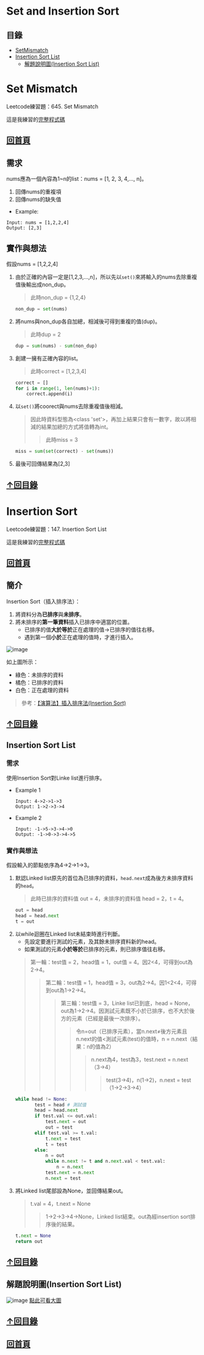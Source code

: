 # Set and Insertion Sort
## 目錄
   * [SetMismatch](https://github.com/HTY62006/MyLearningNote/blob/master/%E7%AD%86%E8%A8%98/04_Insertion%20Sort.md#%E7%B0%A1%E4%BB%8B)
   * [Insertion Sort List](https://github.com/HTY62006/MyLearningNote/tree/master/Week4#insertion-sort)
     * [解題說明圖(Insertion Sort List)](https://github.com/HTY62006/MyLearningNote/tree/master/Week4#%E8%A7%A3%E9%A1%8C%E8%AA%AA%E6%98%8E%E5%9C%96insertion-sort-list)
# Set Mismatch
Leetcode練習題：645. Set Mismatch

這是我練習的[完整程式碼](https://github.com/HTY62006/MyLearningNote/blob/master/Week4/645.%20Set%20Mismatch.py)

## [回首頁](https://github.com/HTY62006/MyLearningNote)
## 需求
nums應為一個內容為1~n的list：nums = [1, 2, 3, 4,..., n]。
1. 回傳nums的重複項
2. 回傳nums的缺失值
* Example:
```Text
Input: nums = [1,2,2,4]
Output: [2,3]
```
## 實作與想法
假設nums = [1,2,2,4]
1. 由於正確的內容一定是[1,2,3,...,n]，所以先以`set()`來將輸入的nums去除重複值後輸出成non_dup。
   > 此時non_dup = {1,2,4}
   ```Python
   non_dup = set(nums)
   ```
2. 將nums與non_dup各自加總，相減後可得到重複的值(dup)。
   > 此時dup = 2
   ```Python
   dup = sum(nums) - sum(non_dup)
   ```
3. 創建一擁有正確內容的list。
   > 此時correct = [1,2,3,4]
   ```Python
   correct = []
   for i in range(1, len(nums)+1):
       correct.append(i)
   ```
4. 以`set()`將coorect與nums去除重複值後相減。
   > 因此時資料型態為<class 'set'>，再加上結果只會有一數字，故以將相減的結果加總的方式將值轉為int。
   >> 此時miss = 3
   ```Python
   miss = sum(set(correct) - set(nums))
   ```
5. 最後可回傳結果為[2,3]
## [↑回目錄](https://github.com/HTY62006/MyLearningNote/tree/master/Week4#%E7%9B%AE%E9%8C%84)

# Insertion Sort
Leetcode練習題：147. Insertion Sort List

這是我練習的[完整程式碼](https://github.com/HTY62006/MyLearningNote/blob/master/Week4/147.%20Insertion%20Sort%20List.py)

## [回首頁](https://github.com/HTY62006/MyLearningNote)
## 簡介
Insertion Sort（插入排序法）：
1. 將資料分為**已排序**與**未排序**。
2. 將未排序的**第一筆資料**插入已排序中適當的位置。
   * 已排序的值**大於等於**正在處理的值→已排序的值往右移。
   * 遇到第一個**小於**正在處理的值時，才進行插入。

![image](https://images.plurk.com/7pFxYHFs6R9cbdqE3hy7ot.png)

如上圖所示：
* 綠色：未排序的資料
* 橘色：已排序的資料
* 白色：正在處理的資料
> 參考：[【演算法】插入排序法(Insertion Sort)](http://notepad.yehyeh.net/Content/Algorithm/Sort/Insertion/1.php)
## [↑回目錄](https://github.com/HTY62006/MyLearningNote/tree/master/Week4#%E7%9B%AE%E9%8C%84)
## Insertion Sort List
### 需求
使用Insertion Sort對Linke list進行排序。
* Example 1
  ```Text
  Input: 4->2->1->3
  Output: 1->2->3->4
  ```
* Example 2
  ```Text
  Input: -1->5->3->4->0
  Output: -1->0->3->4->5
  ```
### 實作與想法
假設輸入的節點依序為4->2->1->3。
1. 默認Linked list原先的首位為已排序的資料，`head.next`成為後方未排序資料的`head`。
   > 此時已排序的資料值 out = 4，未排序的資料值 head = 2，t = 4。
   ```Python
   out = head
   head = head.next
   t = out
   ```
2. 以while迴圈在Linked list未結束時進行判斷。
   * 先設定要進行測試的元素，及其餘未排序資料新的head。
   * 如果測試的元素**小於等於**已排序的元素，則已排序值往右移。
   > 第一輪：test值 = 2，head值 = 1，out值 = 4。因2<4，可得到out為2->4。
   >> 第二輪：test值 = 1，head值 = 3，out為2->4。因1<2<4，可得到out為1->2->4。
   >>> 第三輪：test值 = 3，Linke list已到底，head = None，out為1->2->4。因測試元素既不小於已排序，也不大於後方的元素（已經是最後一次排序）。
   >>>> 令n=out（已排序元素），當n.next≠後方元素且n.next的值<測試元素(test)的值時，n = n.next（結果：n的值為2）
   >>>>> n.next為4，test為3，test.next = n.next（3->4）
   >>>>>> test(3->4)，n(1->2)，n.next = test（1->2->3->4）
     ```Python
     while head != None:
            test = head # 測試值
            head = head.next
            if test.val <= out.val:
                test.next = out
                out = test
            elif test.val >= t.val:
                t.next = test
                t = test
            else:
                n = out
                while n.next != t and n.next.val < test.val:
                    n = n.next
                test.next = n.next
                n.next = test
     ```
3. 將Linked list尾部設為None，並回傳結果out。
   > t.val = 4，t.next = None
   >> 1->2->3->4->None，Linked list結束。out為經insertion sort排序後的結果。
   ```Python
   t.next = None
   return out
   ```
## [↑回目錄](https://github.com/HTY62006/MyLearningNote/tree/master/Week4#%E7%9B%AE%E9%8C%84)
## 解題說明圖(Insertion Sort List)
![image](https://github.com/HTY62006/MyLearningNote/blob/master/large_image/IS02.png)
[點此可看大圖](https://raw.githubusercontent.com/HTY62006/MyLearningNote/master/large_image/IS02.png)
## [↑回目錄](https://github.com/HTY62006/MyLearningNote/tree/master/Week4#%E7%9B%AE%E9%8C%84)

## [回首頁](https://github.com/HTY62006/MyLearningNote)
